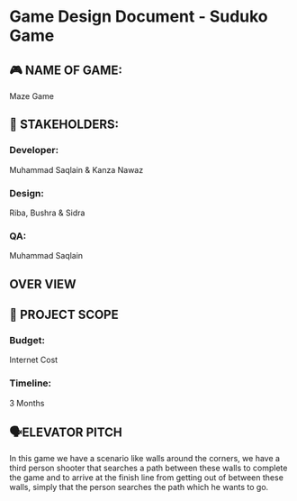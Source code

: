 # Game Design Document - Suduko Game
## 🎮️ NAME OF GAME:
Maze Game
## 👥 STAKEHOLDERS:
### Developer:
Muhammad Saqlain & Kanza Nawaz
### Design:
Riba,  Bushra & Sidra
### QA:
Muhammad Saqlain
## OVER VIEW
## 📐 PROJECT SCOPE
### Budget:
Internet Cost
### Timeline:
3 Months
## 🗣️ELEVATOR PITCH
In this game we have a scenario like walls around the corners, we have a third person shooter that searches a path between these walls to complete the game and to arrive at the finish line from getting out of between these walls, simply that the person searches the path which he wants to go.
